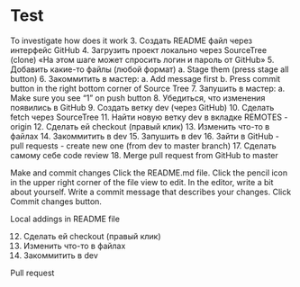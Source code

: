 # Test
To investigate how does it work
3. Создать README файл через интерфейс GitHub
4. Загрузить проект локально через SourceTree (clone)
«На этом шаге может спросить логин и пароль от GitHub»
5. Добавить какие-то файлы (любой формат)
a. Stage them (press stage all button)
6. Закоммитить в мастер:
a. Add message first
b. Press commit button in the right bottom corner of Source Tree
7. Запушить в мастер:
a. Make sure you see “1” on push button
8. Убедиться, что изменения появились в GitHub
9. Создать ветку dev (через GitHub)
10. Сделать fetch через SourceTree
11. Найти новую ветку dev в вкладке REMOTES - origin
12. Сделать ей checkout (правый клик)
13. Изменить что-то в файлах
14. Закоммитить в dev
15. Запушить в dev
16. Зайти в GitHub - pull requests - create new one (from dev to master branch)
17. Сделать самому себе code review
18. Merge pull request from GitHub to master


Make and commit changes
Click the README.md file.
Click the  pencil icon in the upper right corner of the file view to edit.
In the editor, write a bit about yourself.
Write a commit message that describes your changes.
Click Commit changes button.


Local addings in README file

12. Сделать ей checkout (правый клик)
13. Изменить что-то в файлах
14. Закоммитить в dev

Pull request

